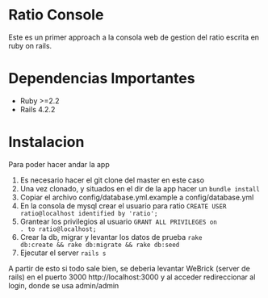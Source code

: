# Ratio Console

Este es un primer approach a la consola web de gestion del ratio escrita en ruby on rails.

# Dependencias Importantes

* Ruby >=2.2
* Rails 4.2.2

# Instalacion
Para poder hacer andar la app

1. Es necesario hacer el git clone del master en este caso
2. Una vez clonado, y situados en el dir de la app hacer un <code>bundle install</code>
3. Copiar el archivo config/database.yml.example a config/database.yml
4. En la consola de mysql crear el usuario para ratio <code>CREATE USER ratio@localhost identified by 'ratio';</code>
5. Grantear los privilegios al usuario <code>GRANT ALL PRIVILEGES on *.* to ratio@localhost;</code>
6. Crear la db, migrar y levantar los datos de prueba <code>rake db:create && rake db:migrate && rake db:seed</code>
7. Ejecutar el server <code>rails s</code>

A partir de esto si todo sale bien, se deberia levantar WeBrick (server de rails) en el puerto 3000 http://localhost:3000 y al acceder redireccionar al login, donde se usa admin/admin
